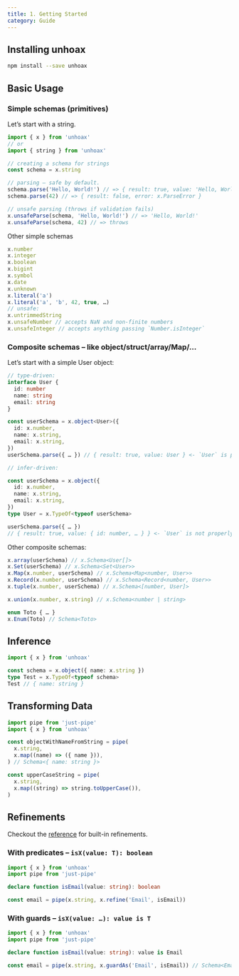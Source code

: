 ```yaml
---
title: 1. Getting Started
category: Guide
---
```


## Installing unhoax

```sh
npm install --save unhoax
```

## Basic Usage

### Simple schemas (primitives)

Let’s start with a string.

```ts
import { x } from 'unhoax'
// or
import { string } from 'unhoax'

// creating a schema for strings
const schema = x.string

// parsing – safe by default.
schema.parse('Hello, World!') // => { result: true, value: 'Hello, World!' }
schema.parse(42) // => { result: false, error: x.ParseError }

// unsafe parsing (throws if validation fails)
x.unsafeParse(schema, 'Hello, World!') // => 'Hello, World!'
x.unsafeParse(schema, 42) // => throws
```

Other simple schemas

```ts
x.number
x.integer
x.boolean
x.bigint
x.symbol
x.date
x.unknown
x.literal('a')
x.literal('a', 'b', 42, true, …)
// unsafe:
x.untrimmedString
x.unsafeNumber // accepts NaN and non-finite numbers
x.unsafeInteger // accepts anything passing `Number.isInteger`
```

### Composite schemas – like object/struct/array/Map/…

Let’s start with a simple User object:

```ts
// type-driven:
interface User {
  id: number
  name: string
  email: string
}

const userSchema = x.object<User>({
  id: x.number,
  name: x.string,
  email: x.string,
})
userSchema.parse({ … }) // { result: true, value: User } <- `User` is properly named via intellisense

// infer-driven:

const userSchema = x.object({
  id: x.number,
  name: x.string,
  email: x.string,
})
type User = x.TypeOf<typeof userSchema>

userSchema.parse({ … })
// { result: true, value: { id: number, … } } <- `User` is not properly named
```

Other composite schemas:

```ts
x.array(userSchema) // x.Schema<User[]>
x.Set(userSchema) // x.Schema<Set<User>>
x.Map(x.number, userSchema) // x.Schema<Map<number, User>>
x.Record(x.number, userSchema) // x.Schema<Record<number, User>>
x.tuple(x.number, userSchema) // x.Schema<[number, User]>

x.union(x.number, x.string) // x.Schema<number | string>

enum Toto { … }
x.Enum(Toto) // Schema<Toto>
```

## Inference

```ts
import { x } from 'unhoax'

const schema = x.object({ name: x.string })
type Test = x.TypeOf<typeof schema>
Test // { name: string }
```

## Transforming Data

```ts
import pipe from 'just-pipe'
import { x } from 'unhoax'

const objectWithNameFromString = pipe(
  x.string,
  x.map((name) => ({ name })),
) // Schema<{ name: string }>

const upperCaseString = pipe(
  x.string,
  x.map((string) => string.toUpperCase()),
)
```

## Refinements

Checkout the [reference](../modules.html) for built-in refinements.

### With predicates – `isX(value: T): boolean`

```ts
import { x } from 'unhoax'
import pipe from 'just-pipe'

declare function isEmail(value: string): boolean

const email = pipe(x.string, x.refine('Email', isEmail))
```

### With guards – `isX(value: …): value is T`

```ts
import { x } from 'unhoax'
import pipe from 'just-pipe'

declare function isEmail(value: string): value is Email

const email = pipe(x.string, x.guardAs('Email', isEmail)) // Schema<Email>
```

